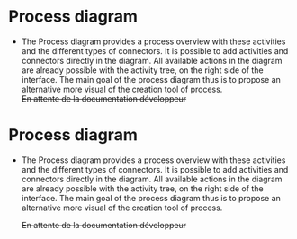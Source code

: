 <!--
created_at: '2012-03-29 16:10:36'
updated_at: '2013-03-13 14:31:34'
authors:
    - 'Jérôme Bogaerts'
tags:
    - 'Process Authoring'
-->

Process diagram
===============

-   The Process diagram provides a process overview with these activities and the different types of connectors. It is possible to add activities and connectors directly in the diagram. All available actions in the diagram are already possible with the activity tree, on the right side of the interface. The main goal of the process diagram thus is to propose an alternative more visual of the creation tool of process.\
    ~~En attente de la documentation développeur~~

Process diagram
===============

-   The Process diagram provides a process overview with these activities and the different types of connectors. It is possible to add activities and connectors directly in the diagram. All available actions in the diagram are already possible with the activity tree, on the right side of the interface. The main goal of the process diagram thus is to propose an alternative more visual of the creation tool of process.<br/>

    ~~En attente de la documentation développeur~~


